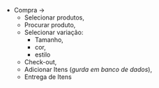 - Compra -> 
	- Selecionar produtos, 
	- Procurar produto, 
	- Selecionar variação:
		- Tamanho, 
		- cor, 
		- estilo
	- Check-out, 
	- Adicionar Itens (*gurda em banco de dados*), 
	- Entrega de Itens